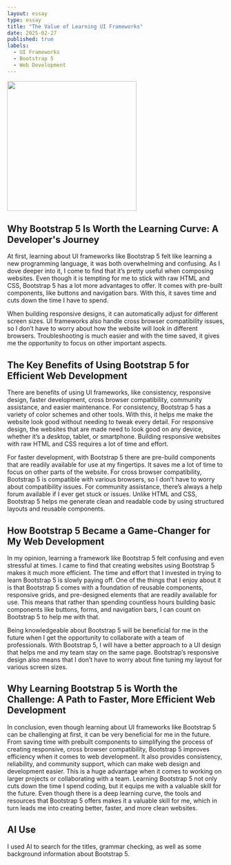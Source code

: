 ```yaml
---
layout: essay
type: essay
title: "The Value of Learning UI Frameworks"
date: 2025-02-27
published: true
labels:
  - UI Frameworks
  - Bootstrap 5
  - Web Development
---
```


<img width="300px" class="rounded float-start pe-4" src="../img/bootstrap-icons.svg">

## Why Bootstrap 5 Is Worth the Learning Curve: A Developer's Journey

At first, learning about UI frameworks like Bootstrap 5 felt like learning a new programming language, it was both overwhelming and confusing. As I dove deeper into it, I come to find that it’s pretty useful when composing websites. Even though it is tempting for me to stick with raw HTML and CSS, Bootstrap 5 has a lot more advantages to offer. It comes with pre-built components, like buttons and navigation bars. With this, it saves time and cuts down the time I have to spend. 


When building responsive designs, it can automatically adjust for different screen sizes. UI frameworks also handle cross browser compatibility issues, so I don’t have to worry about how the website will look in different browsers. Troubleshooting is much easier and with the time saved, it gives me the opportunity to focus on other important aspects. 

## The Key Benefits of Using Bootstrap 5 for Efficient Web Development

There are benefits of using UI frameworks, like consistency, responsive design, faster development, cross browser compatibility, community assistance, and easier maintenance. For consistency, Bootstrap 5 has a variety of color schemes and other tools. With this, it helps me make the website look good without needing to tweak every detail. For responsive design, the websites that are made need to look good on any device, whether it’s a desktop, tablet, or smartphone. Building responsive websites with raw HTML and CSS requires a lot of time and effort. 


For faster development, with Bootstrap 5 there are pre-build components that are readily available for use at my fingertips. It saves me a lot of time to focus on other parts of the website. For cross browser compatibility, Bootstrap 5 is compatible with various browsers, so I don’t have to worry about compatibility issues. For community assistance, there’s always a help forum available if I ever get stuck or issues. Unlike HTML and CSS, Bootstrap 5 helps me generate clean and readable code by using structured layouts and reusable components. 


## How Bootstrap 5 Became a Game-Changer for My Web Development

In my opinion, learning a framework like Bootstrap 5 felt confusing and even stressful at times. I came to find that creating websites using Bootstrap 5 makes it much more efficient. The time and effort that I invested in trying to learn Bootstrap 5 is slowly paying off. One of the things that I enjoy about it is that Bootstrap 5 comes with a foundation of reusable components, responsive grids, and pre-designed elements that are readily available for use. This means that rather than spending countless hours building basic components like buttons, forms, and navigation bars, I can count on Bootstrap 5 to help me with that. 


Being knowledgeable about Bootstrap 5 will be beneficial for me in the future when I get the opportunity to collaborate with a team of professionals. With Bootstrap 5, I will have a better approach to a UI design that helps me and my team stay on the same page. Bootstrap’s responsive design also means that I don’t have to worry about fine tuning my layout for various screen sizes. 


## Why Learning Bootstrap 5 is Worth the Challenge: A Path to Faster, More Efficient Web Development

In conclusion, even though learning about UI frameworks like Bootstrap 5 can be challenging at first, it can be very beneficial for me in the future. From saving time with prebuilt components to simplifying the process of creating responsive, cross browser compatibility, Bootstrap 5 improves efficiency when it comes to web development. It also provides consistency, reliability, and community support, which can make web design and development easier. This is a huge advantage when it comes to working on larger projects or collaborating with a team. Learning Bootstrap 5 not only cuts down the time I spend coding, but it equips me with a valuable skill for the future. Even though there is a deep learning curve, the tools and resources that Bootstrap 5 offers makes it a valuable skill for me, which in turn leads me into creating better, faster, and more clean websites.



## AI Use

I used AI to search for the titles, grammar checking, as well as some background information about Bootstrap 5.
